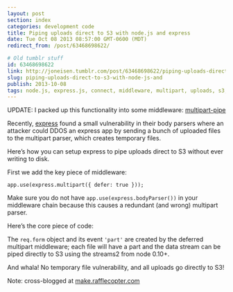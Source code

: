 ```yaml
---
layout: post
section: index
categories: development code
title: Piping uploads direct to S3 with node.js and express
date: Tue Oct 08 2013 08:57:00 GMT-0600 (MDT)
redirect_from: /post/63468698622/

# Old tumblr stuff
id: 63468698622
link: http://joneisen.tumblr.com/post/63468698622/piping-uploads-direct-to-s3-with-node-js-and
slug: piping-uploads-direct-to-s3-with-node-js-and
publish: 2013-10-08
tags: node.js, express.js, connect, middleware, multipart, uploads, s3, streams2
---
```



UPDATE: I packed up this functionality into some middleware:
[multipart-pipe](https://github.com/yanatan16/multipart-pipe)

Recently, [express](http://expressjs.org) found a small vulnerability in
their body parsers where an attacker could DDOS an express app by
sending a bunch of uploaded files to the multipart parser, which creates
temporary files.

Here’s how you can setup express to pipe uploads direct to S3 without
ever writing to disk.

First we add the key piece of middleware:

    app.use(express.multipart({ defer: true }));

Make sure you do not have `app.use(express.bodyParser())` in your
middleware chain because this causes a redundant (and wrong) multipart
parser.

Here’s the core piece of code:

<code data-gist-id="6886035" data-gist-line="15-30"></code>

The `req.form` object and its event `'part'` are created by the deferred
multipart middleware; each file will have a part and the data stream can
be piped directly to S3 using the streams2 from node 0.10+.

And whala! No temporary file vulnerability, and all uploads go directly
to S3!

Note: cross-blogged at
[make.rafflecopter.com](http://make.rafflecopter.com/pipe-uploads-to-s3.html)

